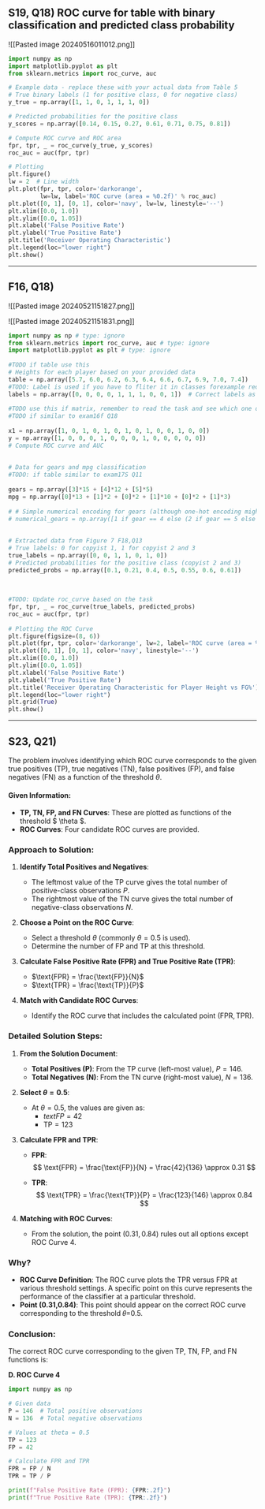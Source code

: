 
## S19, Q18) ROC curve for table with binary classification and predicted class probability

![[Pasted image 20240516011012.png]]

```python
import numpy as np
import matplotlib.pyplot as plt
from sklearn.metrics import roc_curve, auc

# Example data - replace these with your actual data from Table 5
# True binary labels (1 for positive class, 0 for negative class)
y_true = np.array([1, 1, 0, 1, 1, 1, 0])

# Predicted probabilities for the positive class
y_scores = np.array([0.14, 0.15, 0.27, 0.61, 0.71, 0.75, 0.81])

# Compute ROC curve and ROC area
fpr, tpr, _ = roc_curve(y_true, y_scores)
roc_auc = auc(fpr, tpr)

# Plotting
plt.figure()
lw = 2  # Line width
plt.plot(fpr, tpr, color='darkorange',
         lw=lw, label='ROC curve (area = %0.2f)' % roc_auc)
plt.plot([0, 1], [0, 1], color='navy', lw=lw, linestyle='--')
plt.xlim([0.0, 1.0])
plt.ylim([0.0, 1.05])
plt.xlabel('False Positive Rate')
plt.ylabel('True Positive Rate')
plt.title('Receiver Operating Characteristic')
plt.legend(loc="lower right")
plt.show()
```


---

## F16, Q18)
![[Pasted image 20240521151827.png]]

![[Pasted image 20240521151831.png]]

```python
import numpy as np # type: ignore  
from sklearn.metrics import roc_curve, auc # type: ignore  
import matplotlib.pyplot as plt # type: ignore  
  
#TODO if table use this  
# Heights for each player based on your provided data  
table = np.array([5.7, 6.0, 6.2, 6.3, 6.4, 6.6, 6.7, 6.9, 7.0, 7.4])  
#TODO: Label is used if you have to fliter it in classes forexample red or black  
labels = np.array([0, 0, 0, 0, 1, 1, 1, 0, 0, 1])  # Correct labels as you described  
  
#TODO use this if matrix, remember to read the task and see which one of the fields it is asking for  
#TODO if similar to exam16f Q18  
  
x1 = np.array([1, 0, 1, 0, 1, 0, 1, 0, 1, 0, 0, 1, 0, 0])  
y = np.array([1, 0, 0, 0, 1, 0, 0, 0, 1, 0, 0, 0, 0, 0])  
# Compute ROC curve and AUC  
  
  
# Data for gears and mpg classification  
#TODO: if table similar to exam17S Q11  
  
gears = np.array([3]*15 + [4]*12 + [5]*5)  
mpg = np.array([0]*13 + [1]*2 + [0]*2 + [1]*10 + [0]*2 + [1]*3)  
  
# # Simple numerical encoding for gears (although one-hot encoding might be more appropriate in other contexts)  
# numerical_gears = np.array([1 if gear == 4 else (2 if gear == 5 else 0) for gear in gears])  
  
  
# Extracted data from Figure 7 F18,Q13  
# True labels: 0 for copyist 1, 1 for copyist 2 and 3  
true_labels = np.array([0, 0, 1, 1, 0, 1, 0])  
# Predicted probabilities for the positive class (copyist 2 and 3)  
predicted_probs = np.array([0.1, 0.21, 0.4, 0.5, 0.55, 0.6, 0.61])  
  
  
  
#TODO: Update roc_curve based on the task  
fpr, tpr, _ = roc_curve(true_labels, predicted_probs)  
roc_auc = auc(fpr, tpr)  
  
# Plotting the ROC Curve  
plt.figure(figsize=(8, 6))  
plt.plot(fpr, tpr, color='darkorange', lw=2, label='ROC curve (area = %0.2f)' % roc_auc)  
plt.plot([0, 1], [0, 1], color='navy', linestyle='--')  
plt.xlim([0.0, 1.0])  
plt.ylim([0.0, 1.05])  
plt.xlabel('False Positive Rate')  
plt.ylabel('True Positive Rate')  
plt.title('Receiver Operating Characteristic for Player Height vs FG%')  
plt.legend(loc="lower right")  
plt.grid(True)  
plt.show()
```

---
## S23,  Q21)



The problem involves identifying which ROC curve corresponds to the given true positives (TP), true negatives (TN), false positives (FP), and false negatives (FN) as a function of the threshold $\theta$.

#### Given Information:

- **TP, TN, FP, and FN Curves**: These are plotted as functions of the threshold $ \theta $.
- **ROC Curves**: Four candidate ROC curves are provided.

### Approach to Solution:

1. **Identify Total Positives and Negatives**:
   - The leftmost value of the TP curve gives the total number of positive-class observations $P$.
   - The rightmost value of the TN curve gives the total number of negative-class observations $N$.

2. **Choose a Point on the ROC Curve**:
   - Select a threshold $\theta$ (commonly $\theta = 0.5$ is used).
   - Determine the number of FP and TP at this threshold.

3. **Calculate False Positive Rate (FPR) and True Positive Rate (TPR)**:
   - $\text{FPR} = \frac{\text{FP}}{N}$
   - $\text{TPR} = \frac{\text{TP}}{P}$

4. **Match with Candidate ROC Curves**:
   - Identify the ROC curve that includes the calculated point $(\text{FPR}, \text{TPR})$.

### Detailed Solution Steps:

1. **From the Solution Document**:

   - **Total Positives (P)**: From the TP curve (left-most value), $P = 146$.
   - **Total Negatives (N)**: From the TN curve (right-most value), $N = 136$.

2. **Select $\theta = 0.5$**:

   - At $\theta = 0.5$, the values are given as:
     - $text{FP} = 42$
     - $\text{TP} = 123$

3. **Calculate FPR and TPR**:

   - **FPR**: 
     $$
     \text{FPR} = \frac{\text{FP}}{N} = \frac{42}{136} \approx 0.31
     $$

   - **TPR**: 
     $$
     \text{TPR} = \frac{\text{TP}}{P} = \frac{123}{146} \approx 0.84
     $$

4. **Matching with ROC Curves**:

   - From the solution, the point $(0.31, 0.84)$ rules out all options except ROC Curve 4.
### Why?

- **ROC Curve Definition**: The ROC curve plots the TPR versus FPR at various threshold settings. A specific point on this curve represents the performance of the classifier at a particular threshold.
- **Point (0.31,0.84)**: This point should appear on the correct ROC curve corresponding to the threshold 𝜃=0.5.

### Conclusion:

The correct ROC curve corresponding to the given TP, TN, FP, and FN functions is:

**D. ROC Curve 4**

```python
import numpy as np

# Given data
P = 146  # Total positive observations
N = 136  # Total negative observations

# Values at theta = 0.5
TP = 123
FP = 42

# Calculate FPR and TPR
FPR = FP / N
TPR = TP / P

print(f"False Positive Rate (FPR): {FPR:.2f}")
print(f"True Positive Rate (TPR): {TPR:.2f}")
```

